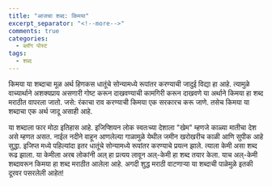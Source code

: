 ```yaml
---
title: "आजचा शब्द: किमया"
excerpt_separator: "<!--more-->"
comments: true
categories:
  - ब्लॉग पोस्ट
tags:
  - शब्द
---
```


किमया या शब्दाचा मूळ अर्थ हिणकस धातूंचे सोन्यामध्ये रूपांतर करण्याची जादुई विद्या हा आहे. त्यामुळे वाच्यार्थाने अशक्यप्राय असणारी गोष्ट करून दाखवण्याची कामगिरी करून दाखवणे या अर्थाने किमया हा शब्द मराठीत वापरला जातो. 
जसे: रंकाचा राव करण्याची किमया एक सरकारच करू जाणे. तसेच किमया या शब्दाचा एक अर्थ जादू असाही आहे.
<!--more-->

या शब्दाला फार मोठा इतिहास आहे. इजिप्शियन लोक स्वतःच्या देशाला "खेम" म्हणजे काळ्या मातीचा देश असे म्हणत असत. नाईल नदीने वाहून आणलेल्या गाळामुळे येथील जमीन खरोखरीच काळी आणि सुपीक आहे सुद्धा. इजिप्त मध्ये पहिल्यांदा इतर धातूंचे सोन्यामध्ये रूपांतर करण्याचे प्रयत्न झाले. त्याला केमी असा शब्द रूढ झाला. या केमीला अरब लोकांनी अल् हा प्रत्यय लावून अल्-केमी हा शब्द तयार केला. याच अल्-केमी शब्दावरून किमया हा शब्द मराठीत आलेला आहे. अगदी शुद्ध मराठी वाटणाऱ्या या शब्दाची पाळेमुळे इतकी दूरवर पसरलेली आहेत!